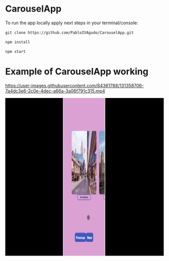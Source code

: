 # CarouselApp

To run the app locally apply next steps in your terminal/console:

```
git clone https://github.com/PabloIVAgudo/CarouselApp.git
```
```
npm install
```
```
npm start
```

# Example of CarouselApp working

https://user-images.githubusercontent.com/84361788/131358706-7a4dc3e6-2c0e-4dec-a66a-3a06f791c315.mp4

<p align="center">
  <img height="500" src="./assets/CarouselApp.gif" />
</p>